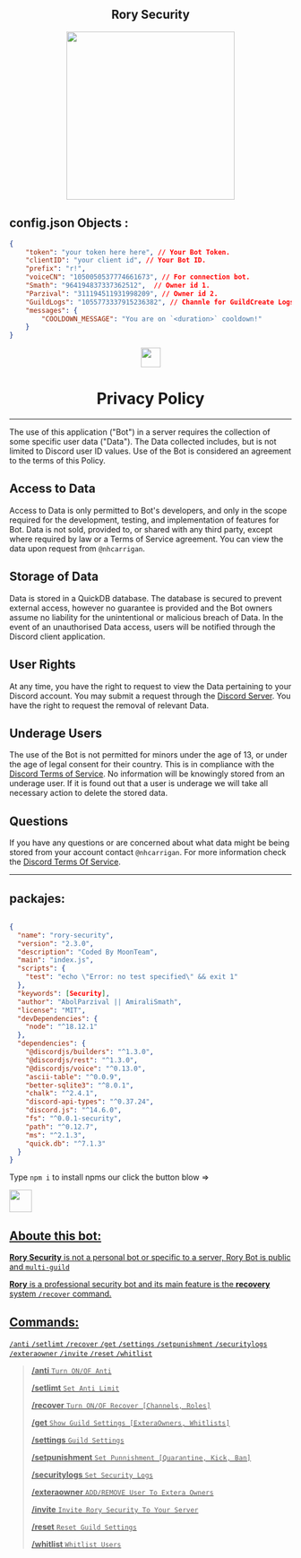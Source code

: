 <div align="center">
<h2>Rory Security</h2>
<img src="https://cdn.discordapp.com/attachments/931125155621666836/1075110937872314460/Logo_4.png" width="300" height="300" />
</div>
<h2>config.json Objects :</h2>

```json
{
	"token": "your token here here", // Your Bot Token.
	"clientID": "your client id", // Your Bot ID.
	"prefix": "r!",
	"voiceCN": "1050050537774661673", // For connection bot.
	"Smath": "964194837337362512",  // Owner id 1.
	"Parzival": "311194511931998209", // Owner id 2.
	"GuildLogs": "1055773337915236382", // Channle for GuildCreate Logs.
	"messages": {
		"COOLDOWN_MESSAGE": "You are on `<duration>` cooldown!"
	}
}
```
<div align="center">
<img src="https://cdn.discordapp.com/attachments/931125155621666836/1067764078170345522/crown.png" width="35" height="35" />
<h1>Privacy Policy</h1></div>

------

The use of this application ("Bot") in a server requires the collection of some specific user data ("Data"). The Data collected includes, but is not limited to Discord user ID values. Use of the Bot is considered an agreement to the terms of this Policy. 

## Access to Data

Access to Data is only permitted to Bot's developers, and only in the scope required for the development, testing, and implementation of features for Bot. Data is not sold, provided to, or shared with any third party, except where required by law or a Terms of Service agreement. You can view the data upon request from `@nhcarrigan`.

## Storage of Data

Data is stored in a QuickDB database. The database is secured to prevent external access, however no guarantee is provided and the Bot owners assume no liability for the unintentional or malicious breach of Data. In the event of an unauthorised Data access, users will be notified through the Discord client application.

## User Rights

At any time, you have the right to request to view the Data pertaining to your Discord account. You may submit a request through the [Discord Server](http://chat.nhcarrigan.com). You have the right to request the removal of relevant Data.

## Underage Users

The use of the Bot is not permitted for minors under the age of 13, or under the age of legal consent for their country. This is in compliance with the [Discord Terms of Service](https://discord.gg/moonteam). No information will be knowingly stored from an underage user. If it is found out that a user is underage we will take all necessary action to delete the stored data.

## Questions

If you have any questions or are concerned about what data might be being stored from your account contact `@nhcarrigan`. For more information check the [Discord Terms Of Service](https://discord.com/terms).

----

## packajes: 

```json

{
  "name": "rory-security",
  "version": "2.3.0",
  "description": "Coded By MoonTeam",
  "main": "index.js",
  "scripts": {
    "test": "echo \"Error: no test specified\" && exit 1"
  },
  "keywords": [Security],
  "author": "AbolParzival || AmiraliSmath",
  "license": "MIT",
  "devDependencies": {
    "node": "^18.12.1"
  },
  "dependencies": {
    "@discordjs/builders": "^1.3.0",
    "@discordjs/rest": "^1.3.0",
    "@discordjs/voice": "^0.13.0",
    "ascii-table": "^0.0.9",
    "better-sqlite3": "^8.0.1",
    "chalk": "^2.4.1",
    "discord-api-types": "^0.37.24",
    "discord.js": "^14.6.0",
    "fs": "^0.0.1-security",
    "path": "^0.12.7",
    "ms": "^2.1.3",
    "quick.db": "^7.1.3"
  }
}

```


Type `npm i` to install npms our click the button blow => 

<a href="https://www.npmjs.com/"><img src="https://cdn.discordapp.com/attachments/1049406847314042930/1075568981156577360/git-1.png" width="40" height="40" />

## Aboute this bot:

**Rory Security** is not a personal bot or specific to a server, Rory Bot is public and `multi-guild`

**Rory** is a professional security bot and its main feature is the **recovery** system `/recover` command.

## Commands:

`/anti` `/setlimt` `/recover` `/get` `/settings` `/setpunishment` `/securitylogs` `/exteraowner` `/invite` `/reset` `/whitlist`

> **/anti** `Turn ON/OF Anti`
> 	
> **/setlimt** `Set Anti Limit`
> 	
> **/recover** `Turn ON/OF Recover [Channels, Roles]`
> 	
> **/get** `Show Guild Settings [ExteraOwners, Whitlists]`
> 	
> **/settings** `Guild Settings`
> 	
> **/setpunishment** `Set Punnishment [Quarantine, Kick, Ban]`
> 	
> **/securitylogs** `Set Security Logs`
> 	
> **/exteraowner** `ADD/REMOVE User To Extera Owners`
> 	
> **/invite** `Invite Rory Security To Your Server`
> 
> **/reset** `Reset Guild Settings`
> 
> **/whitlist** `Whitlist Users`
